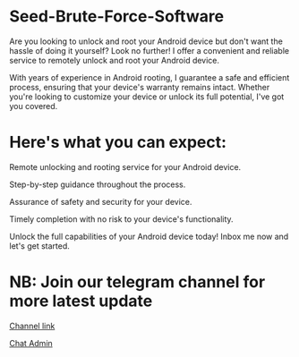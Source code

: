 # Seed-Brute-Force-Software

Are you looking to unlock and root your Android device but don't want the hassle of doing it yourself? Look no further! I offer a convenient and reliable service to remotely unlock and root your Android device.

With years of experience in ﻿Android rooting, I guarantee a safe and efficient process, ensuring that your device's warranty remains intact. Whether you're looking to customize your device or unlock its full potential, I've got you covered.



# Here's what you can expect:

Remote unlocking and rooting service for your Android device.

Step-by-step guidance throughout the process.

Assurance of safety and security for your device.

Timely completion with no risk to your device's functionality.

Unlock the full capabilities of your Android device today! Inbox me now and let's get started.

# NB: Join our telegram channel for more latest update  
[Channel link](https://t.me/bitcoin_flashing)

[Chat Admin](https://t.me/coathox)


